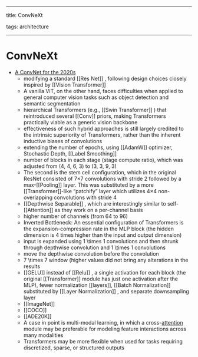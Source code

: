 
---

title: ConvNeXt

tags: architecture 

---

# ConvNeXt
- [A ConvNet for the 2020s](https://arxiv.org/abs/2201.03545)
	- modifying a standard [[Res Net]] , following design choices closely inspired by [[Vision Transformer]]
	- A vanilla ViT, on the other hand, faces difficulties when applied to general computer vision tasks such as object detection and semantic segmentation
	- hierarchical Transformers (e.g., [[Swin Transformer]] ) that reintroduced several [[Conv]] priors, making Transformers practically viable as a generic vision backbone
	- effectiveness of such hybrid approaches is still largely credited to the intrinsic superiority of Transformers, rather than the inherent inductive biases of convolutions
	- extending the number of epochs, using [[AdamW]] optimizer, Stochastic Depth, [[Label Smoothing]]
	- number of blocks in each stage (stage compute ratio), which was adjusted from (4, 4, 6, 3) to (3, 3, 9, 3)
	- The second is the stem cell configuration, which in the original ResNet consisted of 7×7 convolutions with stride 2 followed by a max-[[Pooling]] layer. This was substituted by a more [[Transformer]]-like “patchify” layer which utilizes 4×4 non-overlapping convolutions with stride 4
	- [[Depthwise Separable]] , which are interestingly similar to self-[[Attention]] as they work on a per-channel basis
	- higher number of channels (from 64 to 96)
	- Inverted Bottleneck: An essential configuration of Transformers is the expansion-compression rate in the MLP block (the hidden dimension is 4 times higher than the input and output dimension)
	- input is expanded using 1 \times 1 convolutions and then shrunk through depthwise convolution and 1 \times 1 convolutions
	- move the depthwise convolution before the convolution
	- 7 \times 7 window (higher values did not bring any alterations in the results
	- [[GELU]] instead of [[Relu]] , a single activation for each block (the original [[Transformer]] module has just one activation after the MLP), fewer normalization [[layers]], [[Batch Normalization]] substituted by [[Layer Normalization]] , and separate downsampling layer
	- [[ImageNet]]
	- [[COCO]]
	- [[ADE20K]]
	- A case in point is multi-modal learning, in which a cross-[attention](Attention.md) module may be preferable for modeling feature interactions across many modalities
	- Transformers may be more flexible when used for tasks requiring discretized, sparse, or structured outputs








































